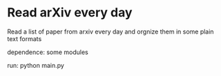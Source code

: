 # Read arXiv every day
Read a list of paper from arxiv every day
and orgnize them in some plain text formats

dependence: some modules

run: python main.py
